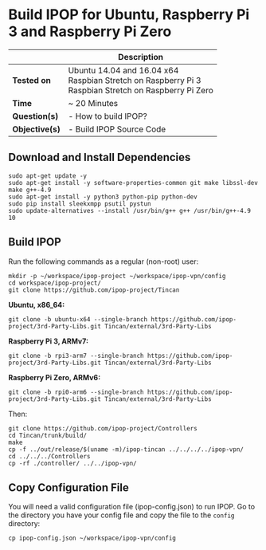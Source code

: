 # Build IPOP for Ubuntu, Raspberry Pi 3 and Raspberry Pi Zero

| | Description |
|---|---|
| **Tested on** | Ubuntu 14.04 and 16.04 x64<br />Raspbian Stretch on Raspberry Pi 3<br />Raspbian Stretch on Raspberry Pi Zero |
| **Time** | ~ 20 Minutes |
| **Question(s)** | - How to build IPOP? |
| **Objective(s)**| - Build IPOP Source Code |

## Download and Install Dependencies

```shell
sudo apt-get update -y
sudo apt-get install -y software-properties-common git make libssl-dev make g++-4.9 
sudo apt-get install -y python3 python-pip python-dev
sudo pip install sleekxmpp psutil pystun
sudo update-alternatives --install /usr/bin/g++ g++ /usr/bin/g++-4.9 10 
```

## Build IPOP

Run the following commands as a regular (non-root) user:

```shell
mkdir -p ~/workspace/ipop-project ~/workspace/ipop-vpn/config
cd workspace/ipop-project/
git clone https://github.com/ipop-project/Tincan
```

**Ubuntu, x86_64:**
```
git clone -b ubuntu-x64 --single-branch https://github.com/ipop-project/3rd-Party-Libs.git Tincan/external/3rd-Party-Libs
```

**Raspberry Pi 3, ARMv7:**
```
git clone -b rpi3-arm7 --single-branch https://github.com/ipop-project/3rd-Party-Libs.git Tincan/external/3rd-Party-Libs
```

**Raspberry Pi Zero, ARMv6:**
```
git clone -b rpi0-arm6 --single-branch https://github.com/ipop-project/3rd-Party-Libs.git Tincan/external/3rd-Party-Libs
```

Then:

```
git clone https://github.com/ipop-project/Controllers
cd Tincan/trunk/build/
make
cp -f ../out/release/$(uname -m)/ipop-tincan ../../../../ipop-vpn/
cd ../../../Controllers
cp -rf ./controller/ ../../ipop-vpn/
```

## Copy Configuration File

You will need a valid configuration file (ipop-config.json) to run IPOP. Go to the directory you have your config file and copy the file to the `config` directory:
```shell
cp ipop-config.json ~/workspace/ipop-vpn/config
```
